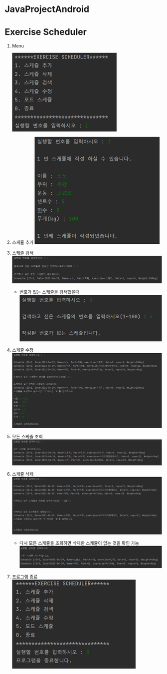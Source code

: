 # JavaProjectAndroid
# Exercise Scheduler
1. Menu

   ![img.png](img.png)
2. 스케쥴 추가
   ![img_1.png](img_1.png)
3. 스케쥴 검색
   ![img_2.png](img_2.png)
   - 번호가 없는 스케쥴을 검색했을때
     ![img_3.png](img_3.png)
4. 스케쥴 수정
   ![img_4.png](img_4.png)
5. 모든 스케쥴 조회
   ![img_5.png](img_5.png)
6. 스케쥴 삭제
   ![img_6.png](img_6.png)
   - 다시 모든 스케쥴을 조회하면 삭제한 스케쥴이 없는 것을 확인 가능
     ![img_7.png](img_7.png)
7. 프로그램 종료
   ![img_8.png](img_8.png)
     

